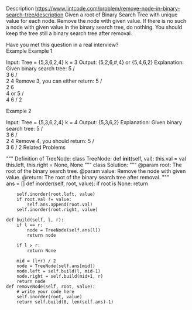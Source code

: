 Description
https://www.lintcode.com/problem/remove-node-in-binary-search-tree/description
Given a root of Binary Search Tree with unique value for each node. Remove the node with given value. If there is no such a node with given value in the binary search tree, do nothing. You should keep the tree still a binary search tree after removal.

Have you met this question in a real interview?  
Example
Example 1

Input: 
Tree = {5,3,6,2,4}
k = 3
Output: {5,2,6,#,4} or {5,4,6,2}
Explanation:
Given binary search tree:
    5
   / \
  3   6
 / \
2   4
Remove 3, you can either return:
    5
   / \
  2   6
   \
    4
or
    5
   / \
  4   6
 /
2

Example 2

Input: 
Tree = {5,3,6,2,4}
k = 4
Output: {5,3,6,2}
Explanation:
Given binary search tree:
    5
   / \
  3   6
 / \
2   4
Remove 4, you should return:
    5
   / \
  3   6
 /
2
Related Problems



"""
Definition of TreeNode:
class TreeNode:
    def __init__(self, val):
        this.val = val
        this.left, this.right = None, None
"""
class Solution:
    """
    @param root: The root of the binary search tree.
    @param value: Remove the node with given value.
    @return: The root of the binary search tree after removal.
    """    
    ans = []
    def inorder(self, root, value):
        if root is None:
            return

        self.inorder(root.left, value)
        if root.val != value:
            self.ans.append(root.val)
        self.inorder(root.right, value)
    
    def build(self, l, r):
        if l == r:
            node = TreeNode(self.ans[l])
            return node

        if l > r:
            return None

        mid = (l+r) / 2
        node = TreeNode(self.ans[mid])
        node.left = self.build(l, mid-1)
        node.right = self.build(mid+1, r)
        return node
    def removeNode(self, root, value):
        # write your code here
        self.inorder(root, value)
        return self.build(0, len(self.ans)-1)
